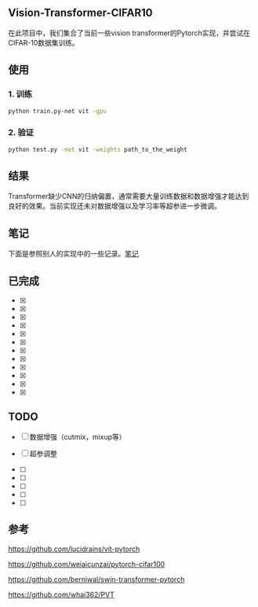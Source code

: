 ## Vision-Transformer-CIFAR10

在此项目中，我们集合了当前一些vision transformer的Pytorch实现，并尝试在CIFAR-10数据集训练。

## 使用

### 1. 训练

```bash
python train.py-net vit -gpu
```

### 2. 验证

```bash
python test.py -net vit -weights path_to_the_weight
```

## 结果

Transformer缺少CNN的归纳偏置，通常需要大量训练数据和数据增强才能达到良好的效果。当前实现还未对数据增强以及学习率等超参进一步微调。

## 笔记

下面是参照别人的实现中的一些记录。[笔记](vit_notes.md ':include')

## 已完成

- [x] [ViT]: https://arxiv.org/abs/2010.11929

- [x] [DeiT]: https://arxiv.org/abs/2012.12877

- [x] [DeepViT]: https://arxiv.org/abs/2103.11886

- [x] [CaiT]: https://arxiv.org/abs/2103.17239

- [x] [CeiT]: https://arxiv.org/abs/2103.11816

- [x] [CPVT]:https://arxiv.org/abs/2102.10882

- [x] [CvT]: https://arxiv.org/abs/2103.15808

- [x] [LeViT]: https://arxiv.org/abs/2104.01136

- [x] [PVT]:https://arxiv.org/abs/2102.12122

- [x] [PVTv2]:https://arxiv.org/abs/2106.13797

- [x] [Swin]: https://arxiv.org/abs/2103.14030

- [x] [Shuffle]:https://arxiv.org/abs/2106.03650

## TODO

- [ ] 数据增强（cutmix，mixup等）

- [ ] 超参调整

- [ ] [PiT]: https://arxiv.org/abs/2103.16302

- [ ] [Tokens-to-Token]: https://arxiv.org/abs/2101.11986

- [ ] [CrossViT]: https://arxiv.org/abs/2103.14899

- [ ] [LocalViT]: https://arxiv.org/abs/2104.05707
- [ ] [Twins]: https://arxiv.org/abs/2104.13840


## 参考

https://github.com/lucidrains/vit-pytorch

https://github.com/weiaicunzai/pytorch-cifar100

https://github.com/berniwal/swin-transformer-pytorch

https://github.com/whai362/PVT